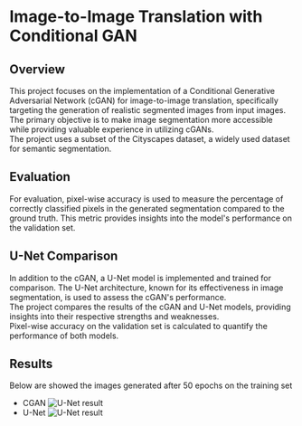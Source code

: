 # Image-to-Image Translation with Conditional GAN
## Overview
This project focuses on the implementation of a Conditional Generative Adversarial Network (cGAN) for image-to-image translation, specifically targeting the generation of realistic segmented images from input images.<br/>
The primary objective is to make image segmentation more accessible while providing valuable experience in utilizing cGANs. <br/>
The project uses a subset of the Cityscapes dataset, a widely used dataset for semantic segmentation.

## Evaluation
For evaluation, pixel-wise accuracy is used to measure the percentage of correctly classified pixels in the generated segmentation compared to the ground truth. This metric provides insights into the model's performance on the validation set.

## U-Net Comparison
In addition to the cGAN, a U-Net model is implemented and trained for comparison. The U-Net architecture, known for its effectiveness in image segmentation, is used to assess the cGAN's performance. <br/>
The project compares the results of the cGAN and U-Net models, providing insights into their respective strengths and weaknesses. <br/>
Pixel-wise accuracy on the validation set is calculated to quantify the performance of both models.

## Results
Below are showed the images generated after 50 epochs on the training set
- CGAN
![U-Net result](https://github.com/GRicciardi00/CGAN-Segmentation/blob/main/CGAN%20result.png)
- U-Net
![U-Net result](https://github.com/GRicciardi00/CGAN-Segmentation/blob/main/U-Net%20result.png)
